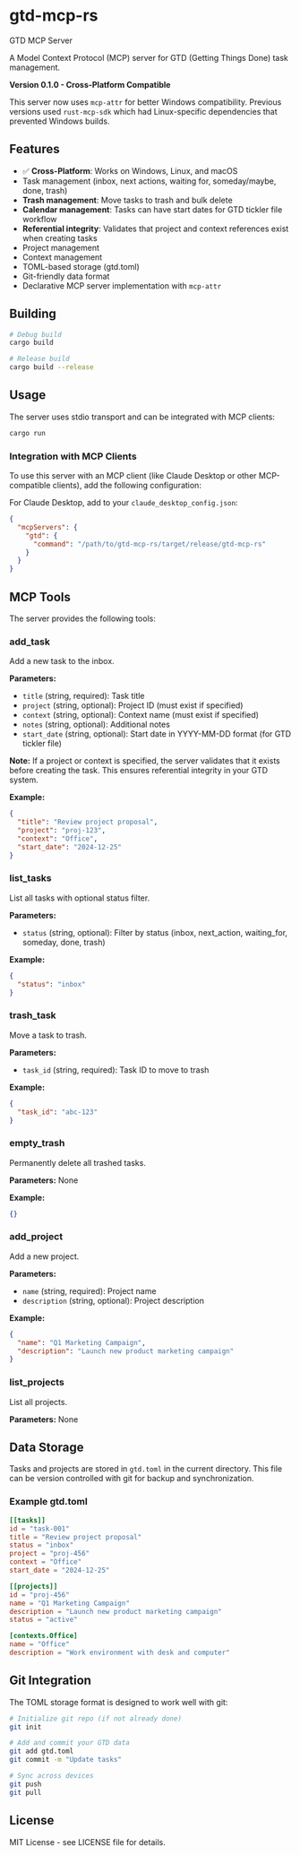 # gtd-mcp-rs
GTD MCP Server

A Model Context Protocol (MCP) server for GTD (Getting Things Done) task management.

**Version 0.1.0 - Cross-Platform Compatible**

This server now uses `mcp-attr` for better Windows compatibility. Previous versions used `rust-mcp-sdk` which had Linux-specific dependencies that prevented Windows builds.

## Features

- ✅ **Cross-Platform**: Works on Windows, Linux, and macOS
- Task management (inbox, next actions, waiting for, someday/maybe, done, trash)
- **Trash management**: Move tasks to trash and bulk delete
- **Calendar management**: Tasks can have start dates for GTD tickler file workflow
- **Referential integrity**: Validates that project and context references exist when creating tasks
- Project management
- Context management
- TOML-based storage (gtd.toml)
- Git-friendly data format
- Declarative MCP server implementation with `mcp-attr`

## Building

```bash
# Debug build
cargo build

# Release build
cargo build --release
```

## Usage

The server uses stdio transport and can be integrated with MCP clients:

```bash
cargo run
```

### Integration with MCP Clients

To use this server with an MCP client (like Claude Desktop or other MCP-compatible clients), add the following configuration:

For Claude Desktop, add to your `claude_desktop_config.json`:

```json
{
  "mcpServers": {
    "gtd": {
      "command": "/path/to/gtd-mcp-rs/target/release/gtd-mcp-rs"
    }
  }
}
```

## MCP Tools

The server provides the following tools:

### add_task
Add a new task to the inbox.

**Parameters:**
- `title` (string, required): Task title
- `project` (string, optional): Project ID (must exist if specified)
- `context` (string, optional): Context name (must exist if specified)
- `notes` (string, optional): Additional notes
- `start_date` (string, optional): Start date in YYYY-MM-DD format (for GTD tickler file)

**Note:** If a project or context is specified, the server validates that it exists before creating the task. This ensures referential integrity in your GTD system.

**Example:**
```json
{
  "title": "Review project proposal",
  "project": "proj-123",
  "context": "Office",
  "start_date": "2024-12-25"
}
```

### list_tasks
List all tasks with optional status filter.

**Parameters:**
- `status` (string, optional): Filter by status (inbox, next_action, waiting_for, someday, done, trash)

**Example:**
```json
{
  "status": "inbox"
}
```

### trash_task
Move a task to trash.

**Parameters:**
- `task_id` (string, required): Task ID to move to trash

**Example:**
```json
{
  "task_id": "abc-123"
}
```

### empty_trash
Permanently delete all trashed tasks.

**Parameters:** None

**Example:**
```json
{}
```

### add_project
Add a new project.

**Parameters:**
- `name` (string, required): Project name
- `description` (string, optional): Project description

**Example:**
```json
{
  "name": "Q1 Marketing Campaign",
  "description": "Launch new product marketing campaign"
}
```

### list_projects
List all projects.

**Parameters:** None

## Data Storage

Tasks and projects are stored in `gtd.toml` in the current directory. This file can be version controlled with git for backup and synchronization.

### Example gtd.toml

```toml
[[tasks]]
id = "task-001"
title = "Review project proposal"
status = "inbox"
project = "proj-456"
context = "Office"
start_date = "2024-12-25"

[[projects]]
id = "proj-456"
name = "Q1 Marketing Campaign"
description = "Launch new product marketing campaign"
status = "active"

[contexts.Office]
name = "Office"
description = "Work environment with desk and computer"
```

## Git Integration

The TOML storage format is designed to work well with git:

```bash
# Initialize git repo (if not already done)
git init

# Add and commit your GTD data
git add gtd.toml
git commit -m "Update tasks"

# Sync across devices
git push
git pull
```

## License

MIT License - see LICENSE file for details.

